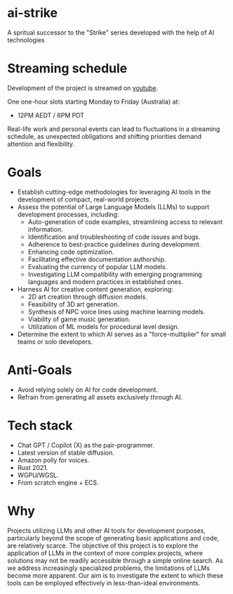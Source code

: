 # ai-strike
A spritual successor to the "Strike" series developed with the help of AI technologies

# Streaming schedule
Development of the project is streamed on [youtube](https://www.youtube.com/sirpalee).

One one-hour slots starting Monday to Friday (Australia) at:
- 12PM AEDT / 6PM PDT

Real-life work and personal events can lead to fluctuations in a streaming schedule, as unexpected obligations and shifting priorities demand attention and flexibility.

# Goals

- Establish cutting-edge methodologies for leveraging AI tools in the development of compact, real-world projects.
- Assess the potential of Large Language Models (LLMs) to support development processes, including:
    - Auto-generation of code examples, streamlining access to relevant information.
    - Identification and troubleshooting of code issues and bugs.
    - Adherence to best-practice guidelines during development.
    - Enhancing code optimization.
    - Facilitating effective documentation authorship.
    - Evaluating the currency of popular LLM models.
    - Investigating LLM compatibility with emerging programming languages and modern practices in established ones.
- Harness AI for creative content generation, exploring:
    - 2D art creation through diffusion models.
    - Feasibility of 3D art generation.
    - Synthesis of NPC voice lines using machine learning models.
    - Viability of game music generation.
    - Utilization of ML models for procedural level design.
- Determine the extent to which AI serves as a "force-multiplier" for small teams or solo developers.

# Anti-Goals

- Avoid relying solely on AI for code development.
- Refrain from generating all assets exclusively through AI.

# Tech stack

- Chat GPT / Copilot (X) as the pair-programmer.
- Latest version of stable diffusion.
- Amazon polly for voices.
- Rust 2021.
- WGPU/WGSL.
- From scratch engine + ECS.

# Why

Projects utilizing LLMs and other AI tools for development purposes, particularly beyond the scope of generating basic applications and code, are relatively scarce. The objective of this project is to explore the application of LLMs in the context of more complex projects, where solutions may not be readily accessible through a simple online search. As we address increasingly specialized problems, the limitations of LLMs become more apparent. Our aim is to investigate the extent to which these tools can be employed effectively in less-than-ideal environments.